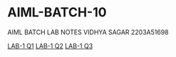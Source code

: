 # AIML-BATCH-10

AIML BATCH LAB NOTES
VIDHYA SAGAR
2203A51698

[LAB-1 Q1](https://github.com/vidhyasagar135/AIML-BATCH-10/blob/main/1.ipynb)
[LAB-1 Q2](https://github.com/vidhyasagar135/AIML-BATCH-10/blob/main/2.ipynb)
[LAB-1 Q3](https://github.com/vidhyasagar135/AIML-BATCH-10/blob/main/3.ipynb)
